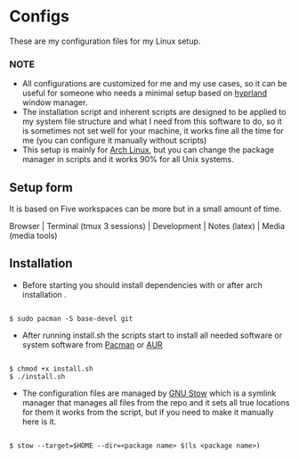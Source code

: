 # Configs
These are my configuration files for my Linux setup.
### NOTE
* All configurations are customized for me and my use cases, so it can be useful for someone who needs a minimal setup based on [hyprland](https://hypr.land/) window manager. 
* The installation script and inherent scripts are designed to be applied to my system file structure and what I need from this software to do, so it is sometimes not set well for your machine, it works fine all the time for me (you can configure it manually without scripts)
* This setup is mainly for [Arch Linux](https://archlinux.org/), but you can change the package manager in scripts and it works 90% for all Unix systems.
## Setup form
It is based on Five workspaces can be more but in a small amount of time.

Browser | Terminal (tmux 3 sessions) | Development | Notes (latex) | Media (media tools)
## Installation
* Before starting you should install dependencies with or after arch installation .
```console

$ sudo pacman -S base-devel git 

```
* After running install.sh the scripts start to install all needed software or system software from [Pacman](https://wiki.archlinux.org/title/Pacman) or [AUR](https://wiki.archlinux.org/title/Arch_User_Repository) 
```console

$ chmod +x install.sh
$ ./install.sh

```
* The configuration files are managed by [GNU Stow](https://www.gnu.org/software/stow/) which is a symlink manager that manages all files from the repo and it sets all true locations for them it works from the script, but if you need to make it manually here is it.
```console

$ stow --target=$HOME --dir=<package name> $(ls <package name>)

```
